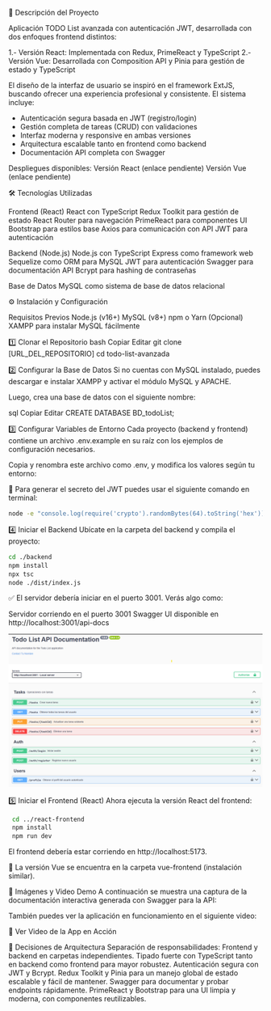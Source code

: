 📝 Descripción del Proyecto

Aplicación TODO List avanzada con autenticación JWT, desarrollada con dos enfoques frontend distintos:

1.- Versión React: Implementada con Redux, PrimeReact y TypeScript
2.- Versión Vue: Desarrollada con Composition API y Pinia para gestión de estado y TypeScript

El diseño de la interfaz de usuario se inspiró en el framework ExtJS, buscando ofrecer una experiencia profesional y consistente. El sistema incluye:

-  Autenticación segura basada en JWT (registro/login)
-  Gestión completa de tareas (CRUD) con validaciones
-  Interfaz moderna y responsive en ambas versiones
-  Arquitectura escalable tanto en frontend como backend
-  Documentación API completa con Swagger

Despliegues disponibles:
Versión React (enlace pendiente)
Versión Vue (enlace pendiente)

🛠️ Tecnologías Utilizadas

Frontend (React)
  React con TypeScript
  Redux Toolkit para gestión de estado
  React Router para navegación
  PrimeReact para componentes UI
  Bootstrap para estilos base
  Axios para comunicación con API
  JWT para autenticación
  
Backend (Node.js)
  Node.js con TypeScript
  Express como framework web
  Sequelize como ORM para MySQL
  JWT para autenticación
  Swagger para documentación API
  Bcrypt para hashing de contraseñas

Base de Datos
  MySQL como sistema de base de datos relacional

⚙️ Instalación y Configuración

Requisitos Previos
  Node.js (v16+)
  MySQL (v8+)
  npm o Yarn
  (Opcional) XAMPP para instalar MySQL fácilmente

1️⃣ Clonar el Repositorio
  bash
  Copiar
  Editar
  git clone [URL_DEL_REPOSITORIO]
  cd todo-list-avanzada

2️⃣ Configurar la Base de Datos
Si no cuentas con MySQL instalado, puedes descargar e instalar XAMPP y activar el módulo MySQL y APACHE.

Luego, crea una base de datos con el siguiente nombre:

  sql
  Copiar
  Editar
  CREATE DATABASE BD_todoList;

3️⃣ Configurar Variables de Entorno
Cada proyecto (backend y frontend) contiene un archivo .env.example en su raíz con los ejemplos de configuración necesarios.

Copia y renombra este archivo como .env, y modifica los valores según tu entorno:

🔐 Para generar el secreto del JWT puedes usar el siguiente comando en terminal:

  ```bash
  node -e "console.log(require('crypto').randomBytes(64).toString('hex'))"
```
4️⃣ Iniciar el Backend
Ubícate en la carpeta del backend y compila el proyecto:

  ```bash
  cd ./backend
  npm install
  npx tsc
  node ./dist/index.js
```
✅ El servidor debería iniciar en el puerto 3001. Verás algo como:

  Servidor corriendo en el puerto 3001
  Swagger UI disponible en http://localhost:3001/api-docs

  ![Swagger UI](https://github.com/Luisio95/todo-list-avanzado/blob/main/react-frontend/src/swagger.png)

5️⃣ Iniciar el Frontend (React)
Ahora ejecuta la versión React del frontend:

 ``` bash
  cd ../react-frontend
  npm install
  npm run dev
```
  El frontend debería estar corriendo en http://localhost:5173.

🎯 La versión Vue se encuentra en la carpeta vue-frontend (instalación similar).

📸 Imágenes y Video Demo
A continuación se muestra una captura de la documentación interactiva generada con Swagger para la API:


También puedes ver la aplicación en funcionamiento en el siguiente video:

🎥 Ver Video de la App en Acción <!-- Reemplaza este enlace -->

📐 Decisiones de Arquitectura
  Separación de responsabilidades: Frontend y backend en carpetas independientes.
  Tipado fuerte con TypeScript tanto en backend como frontend para mayor robustez.
  Autenticación segura con JWT y Bcrypt.
  Redux Toolkit y Pinia para un manejo global de estado escalable y fácil de mantener.
  Swagger para documentar y probar endpoints rápidamente.
  PrimeReact y Bootstrap para una UI limpia y moderna, con componentes reutilizables.



